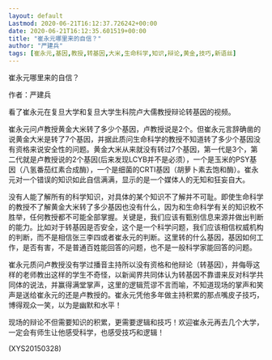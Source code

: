 ```yaml
---
layout: default
Lastmod: 2020-06-21T16:12:37.726242+00:00
date: 2020-06-21T16:12:35.601519+00:00
title: "崔永元哪里来的自信？"
author: "严建兵"
tags: [崔永元,基因,教授,转基因,大米,生命科学,知识,辩论,黄金,技巧,新语丝]
---
```


崔永元哪里来的自信？

作者：严建兵

看了崔永元在复旦大学和复旦大学生科院卢大儒教授辩论转基因的视频。

崔永元问卢教授黄金大米转了多少个基因，卢教授说是2个。但崔永元言辞确凿的说黄金大米是转了7个基因，并据此质问生命科学的教授不知道转了多少个基因没有资格来说安全性的问题。黄金大米从来就没有转过7个基因，第一代是3个，第二代就是卢教授说的2个基因(后来发现LCYB并不是必须），一个是玉米的PSY基因（八氢番茄红素合成酶），一个是细菌的CRTI基因（胡萝卜素去饱和酶）。崔永元对一个错误的知识如此自信满满，显示的是一个媒体人的无知和狂妄自大。

没有人能了解所有的科学知识，对具体的某个知识不了解并不可耻。即使生命科学的教授不了解黄金大米转了多少基因也没有什么，因为和生命科学有关的知识枚不胜举，任何教授都不可能全部掌握。关键是，我们应该有甄别信息来源并做出判断的能力。比如对于转基因是否安全，这个是一个科学问题，我们应该相信权威机构的判断，而不是相信张三李四或者崔永元的判断。这里转的什么基因，基因如何工作，是否有害，不是普通百姓能回答的问题，也不是一般科学家能回答的问题。

崔永元质问卢教授没有学过播音主持所以没有资格和他辩论（转基因），并侮辱这样的老师教出这样的学生不奇怪，以新闻界共同体认为转基因不靠谱来反对科学共同体的说法，并赢得满堂掌声，这里的逻辑荒谬不言而喻，不知道现场的掌声和笑声是送给崔永元的还是卢教授的。崔永元凭他多年做主持积累的那点嘴皮子技巧，博得观众一笑，以为是幽默和水平！

现场的辩论不但需要知识的积累，更需要逻辑和技巧！欢迎崔永元再去几个大学，一定会有师生让他感受科学，也感受技巧和逻辑！

(XYS20150328)

